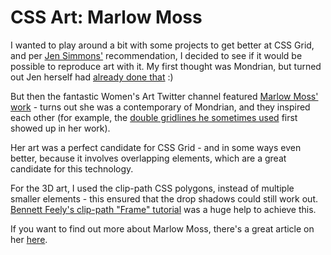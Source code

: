 # CSS Art: Marlow Moss

I wanted to play around a bit with some projects to get better at CSS Grid, and per [Jen Simmons'](http://jensimmons.com/post/feb-27-2017/learn-css-grid) recommendation, I decided to see if it would be possible to reproduce art with it. My first thought was Mondrian, but turned out Jen herself had [already done that](https://labs.jensimmons.com/2017/01-011.html) :)

But then the fantastic Women's Art Twitter channel featured [Marlow Moss' work](https://mobile.twitter.com/womensart1/status/1020202134871203840) - turns out she was a contemporary of Mondrian, and they inspired each other (for example, the [double gridlines he sometimes used](https://www.nationalgalleries.org/art-and-artists/717/composition-double-line-and-yellow-1932) first showed up in her work).

Her art was a perfect candidate for CSS Grid - and in some ways even better, because it involves overlapping elements, which are a great candidate for this technology.

For the 3D art, I used the clip-path CSS polygons, instead of multiple smaller elements - this ensured that the drop shadows could still work out. [Bennett Feely's clip-path "Frame" tutorial](https://bennettfeely.com/clippy/) was a huge help to achieve this.

If you want to find out more about Marlow Moss, there's a great article on her [here](https://www.theguardian.com/artanddesign/2014/aug/25/marlow-moss-cornwalls-forgotten-art-maverick-tate-britain).

